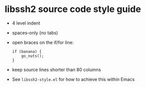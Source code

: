 # libssh2 source code style guide

- 4 level indent
- spaces-only (no tabs)
- open braces on the if/for line:

  ```
  if (banana) {
      go_nuts();
  }
  ```

- keep source lines shorter than 80 columns
- See `libssh2-style.el` for how to achieve this within Emacs
